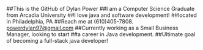 ##This is the GitHub of Dylan Power
##I am a Computer Science Graduate from Arcadia University
##I love java and software development!
##located in Philadelphia, PA
##Reach me at (610)405-7808. powerdylan97@gmail.com
##Currently working as a Small Business Manager, looking to start
##a career in Java development.
##Ultimate goal of becoming a full-stack java developer!

<!---
powerdylan97/powerdylan97 is a ✨ special ✨ repository because its `README.md` (this file) appears on your GitHub profile.
You can click the Preview link to take a look at your changes.
--->
